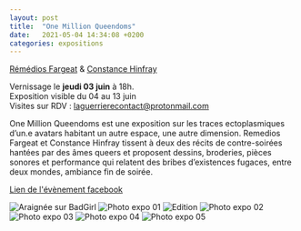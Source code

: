 ```yaml
---
layout: post
title:  "One Million Queendoms"
date:   2021-05-04 14:34:08 +0200
categories: expositions
---
```


[Rémédios Fargeat](/category/artistes/) & [Constance Hinfray](/category/artistes/)  


Vernissage le **jeudi 03 juin** à 18h.  
Exposition visible du 04 au 13 juin  
Visites sur RDV : laguerrierecontact@protonmail.com

One Million Queendoms est une exposition sur les traces ectoplasmiques d’un.e avatars habitant un autre espace, une autre dimension.
Remedios Fargeat et Constance Hinfray tissent à deux des récits de contre-soirées hantées par des âmes queers et proposent dessins, broderies, pièces sonores et performance qui relatent des bribes d’existences fugaces, entre deux mondes,
ambiance fin de soirée.

[Lien de l'évènement facebook](
https://fb.me/e/1usvGLxcC)

![Araignée sur BadGirl](/imgs/OneMillionQueendoms01.jpg)
![Photo expo 01](/imgs/OneMillionQueendoms02.jpg)
![Edition](/imgs/OneMillionQueendoms03.jpg)
![Photo expo 02](/imgs/OneMillionQueendoms04.jpg)
![Photo expo 03](/imgs/OneMillionQueendoms05.jpg)
![Photo expo 04](/imgs/OneMillionQueendoms06.jpg)
![Photo expo 05](/imgs/OneMillionQueendoms07.jpg)
